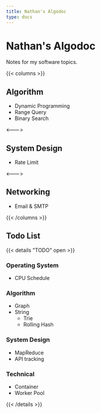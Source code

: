 ```yaml
---
title: Nathan's Algodoc
type: docs
---
```


# Nathan's Algodoc

Notes for my software topics.

{{< columns >}}
## Algorithm

* Dynamic Programming
* Range Query
* Binary Search

<--->

## System Design

* Rate Limit


<--->

## Networking

* Email & SMTP


{{< /columns >}}


## Todo List
{{< details "TODO" open >}}

### Operating System
* CPU Schedule
### Algorithm
* Graph
* String
    * Trie
    * Rolling Hash

### System Design
* MapReduce
* API tracking

### Technical
* Container
* Worker Pool

{{< /details >}}